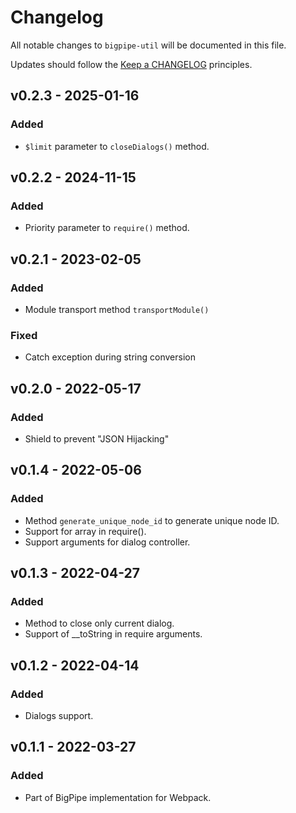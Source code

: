# Changelog

All notable changes to `bigpipe-util` will be documented in this file.

Updates should follow the [Keep a CHANGELOG](http://keepachangelog.com/) principles.

## v0.2.3 - 2025-01-16

### Added
- `$limit` parameter to `closeDialogs()` method.

## v0.2.2 - 2024-11-15

### Added
- Priority parameter to `require()` method.

## v0.2.1 - 2023-02-05

### Added
- Module transport method `transportModule()`

### Fixed
- Catch exception during string conversion

## v0.2.0 - 2022-05-17

### Added
- Shield to prevent "JSON Hijacking"

## v0.1.4 - 2022-05-06

### Added
- Method `generate_unique_node_id` to generate unique node ID.
- Support for array in require().
- Support arguments for dialog controller.

## v0.1.3 - 2022-04-27

### Added
- Method to close only current dialog.
- Support of __toString in require arguments.

## v0.1.2 - 2022-04-14

### Added
- Dialogs support.

## v0.1.1 - 2022-03-27

### Added
- Part of BigPipe implementation for Webpack.
